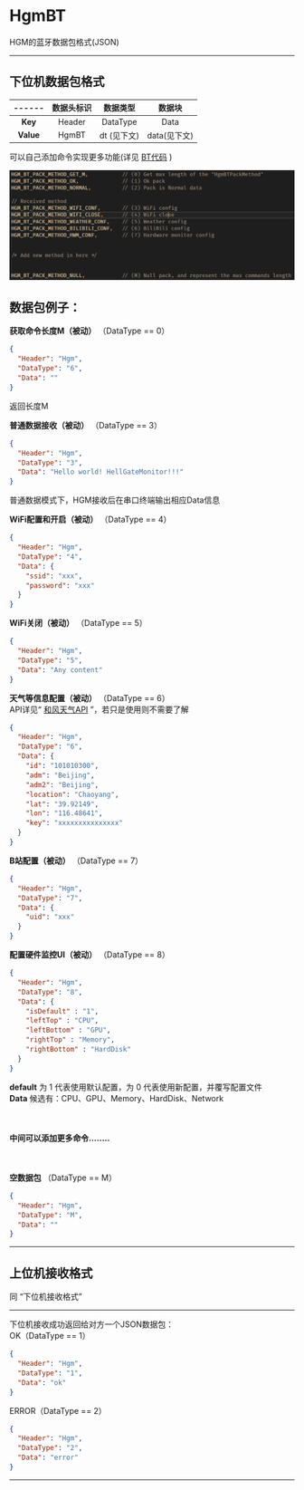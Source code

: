 # HgmBT

HGM的蓝牙数据包格式(JSON)

---

## 下位机数据包格式

|------|数据头标识|数据类型    |数据块      |
|:----:|:-------:|:--------:|:----------:|
| **Key**|Header   |DataType  |Data        |
| **Value**|HgmBT  |dt (见下文)|data(见下文)|

可以自己添加命令实现更多功能(详见 [BT代码](./HgmBT.h) )

![](../../../Image/BasicBTCommands.png)

## 数据包例子：
**获取命令长度M（被动）** （DataType == 0）
```json
{
  "Header": "Hgm",
  "DataType": "6",
  "Data": ""
}
```
返回长度M

**普通数据接收（被动）** （DataType == 3）
```json
{
  "Header": "Hgm",
  "DataType": "3",
  "Data": "Hello world! HellGateMonitor!!!"
}
```

普通数据模式下，HGM接收后在串口终端输出相应Data信息

**WiFi配置和开启（被动）** （DataType == 4）

```json
{
  "Header": "Hgm",
  "DataType": "4",
  "Data": {
    "ssid": "xxx",
    "password": "xxx"
  }
}
```

**WiFi关闭（被动）** （DataType == 5）

```json
{
  "Header": "Hgm",
  "DataType": "5",
  "Data": "Any content"
}
```

**天气等信息配置（被动）** （DataType == 6）  
API详见“ [和风天气API](https://dev.qweather.com/docs/api/) ”，若只是使用则不需要了解

```json
{
  "Header": "Hgm",
  "DataType": "6",
  "Data": {
    "id": "101010300",
    "adm": "Beijing",
    "adm2": "Beijing",
    "location": "Chaoyang",
    "lat": "39.92149",
    "lon": "116.48641",
    "key": "xxxxxxxxxxxxxxx"
  }
}
```

**B站配置（被动）** （DataType == 7）

```json
{
  "Header": "Hgm",
  "DataType": "7",
  "Data": {
    "uid": "xxx"
  }
}
```
**配置硬件监控UI（被动）** （DataType == 8）
```json
{
  "Header": "Hgm",
  "DataType": "8",
  "Data": {
    "isDefault" : "1",
    "leftTop" : "CPU",
    "leftBottom" : "GPU",
    "rightTop" : "Memory",
    "rightBottom" : "HardDisk"
  }
}
```
**default** 为 1 代表使用默认配置，为 0 代表使用新配置，并覆写配置文件  
**Data** 候选有：CPU、GPU、Memory、HardDisk、Network

<br>

#### 中间可以添加更多命令........

<br>


**空数据包** （DataType == M）

```json
{
  "Header": "Hgm",
  "DataType": "M",
  "Data": ""
}
```

---

## 上位机接收格式

同 “下位机接收格式”

---

下位机接收成功返回给对方一个JSON数据包：  
OK（DataType == 1）

```json
{
  "Header": "Hgm",
  "DataType": "1",
  "Data": "ok"
}
```

ERROR（DataType == 2）

```json
{
  "Header": "Hgm",
  "DataType": "2",
  "Data": "error"
}
```


---




